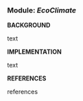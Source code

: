 ### **Module:** ***EcoClimate***

**BACKGROUND**

text

**IMPLEMENTATION**

text

**REFERENCES**

references
